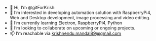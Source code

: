 - 👋 Hi, I’m @gitForKrish
- 👀 I’m interested in developing automation solution with RaspberryPi4, Web and Desktop development, image processing and video editing.
- 🌱 I’m currently learning Electron, RaspberryPi4, Python
- 💞️ I’m looking to collaborate on upcoming or ongoing projects.
- 📫 I’m reachable via krishnendu.mandal89@gmail.com

<!---
gitForKrish/gitForKrish is a ✨ special ✨ repository because its `README.md` (this file) appears on your GitHub profile.
You can click the Preview link to take a look at your changes.
--->
